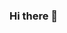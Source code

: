 ### Hi there 👋

<!--
En este repositorio he tratado la manera de poder poner en practica todo lo que hemos visto en el ultimo mes, se me ha sido un poco dificil poder entregar un diseno 100 bonito pero espero que cumpla con los requisitos
!(prototipo foto)[./assets/images/181010-FORM-PROFESORADO-UPO.004.jpeg]
para el header ocupe un menu totalmente responsive con css en el cual trate la manera de que se tuviera selectores al momento de seleccionar un item del menu 
se implemento de igual manera el jumbotron para renotar un poco la informacion del sitio 
luego agregue unas cards con diseno responsive como blog para que el visitante pueda tener mas informacion
luego agregue una galeria de imagenes pero quise poner un modal para que cuando se de cliq se abra la imagen pero no logre hacer que esto funcionara agradeceria mucho los comentarios con esta seccion
trate de utilizar js con mi header para el responsive el cual espero que funcione

por ultimo agregue un pequeno footer con la informacion necesaria de mi pagina ocupando bootstrap
 main
-->
